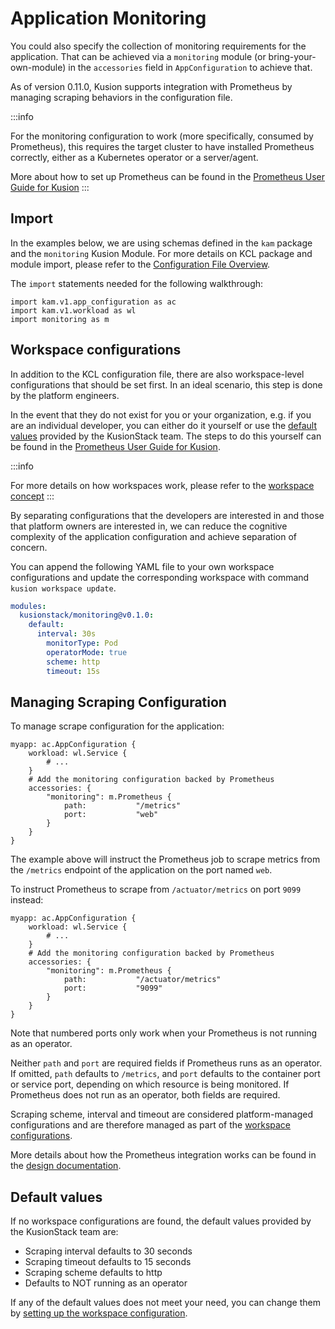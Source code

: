 # Application Monitoring

You could also specify the collection of monitoring requirements for the application. That can be achieved via a `monitoring` module (or bring-your-own-module) in the `accessories` field in `AppConfiguration` to achieve that.

As of version 0.11.0, Kusion supports integration with Prometheus by managing scraping behaviors in the configuration file.

:::info

For the monitoring configuration to work (more specifically, consumed by Prometheus), this requires the target cluster to have installed Prometheus correctly, either as a Kubernetes operator or a server/agent.

More about how to set up Prometheus can be found in the [Prometheus User Guide for Kusion](../user-guides/observability/prometheus)
:::

## Import

In the examples below, we are using schemas defined in the `kam` package and the `monitoring` Kusion Module. For more details on KCL package and module import, please refer to the [Configuration File Overview](overview).

The `import` statements needed for the following walkthrough:
```
import kam.v1.app_configuration as ac
import kam.v1.workload as wl
import monitoring as m
```

## Workspace configurations

In addition to the KCL configuration file, there are also workspace-level configurations that should be set first. In an ideal scenario, this step is done by the platform engineers. 

In the event that they do not exist for you or your organization, e.g. if you are an individual developer, you can either do it yourself or use the [default values](#default-values) provided by the KusionStack team. The steps to do this yourself can be found in the [Prometheus User Guide for Kusion](../user-guides/observability/prometheus#setting-up-workspace-configs).

:::info

For more details on how workspaces work, please refer to the [workspace concept](../3-concepts/4-workspace.md)
:::

By separating configurations that the developers are interested in and those that platform owners are interested in, we can reduce the cognitive complexity of the application configuration and achieve separation of concern.

You can append the following YAML file to your own workspace configurations and update the corresponding workspace with command `kusion workspace update`. 

```yaml
modules:
  kusionstack/monitoring@v0.1.0:
    default:
      interval: 30s
        monitorType: Pod
        operatorMode: true
        scheme: http
        timeout: 15s
```

## Managing Scraping Configuration
To manage scrape configuration for the application:
```
myapp: ac.AppConfiguration {
    workload: wl.Service {
        # ...
    }
    # Add the monitoring configuration backed by Prometheus
    accessories: {
        "monitoring": m.Prometheus {
            path:           "/metrics"
            port:           "web"
        }
    }
}
```

The example above will instruct the Prometheus job to scrape metrics from the `/metrics` endpoint of the application on the port named `web`.

To instruct Prometheus to scrape from `/actuator/metrics` on port `9099` instead:
```
myapp: ac.AppConfiguration {
    workload: wl.Service {
        # ...
    }
    # Add the monitoring configuration backed by Prometheus
    accessories: {
        "monitoring": m.Prometheus {
            path:           "/actuator/metrics"
            port:           "9099"
        }
    }
}
```

Note that numbered ports only work when your Prometheus is not running as an operator. 

Neither `path` and `port` are required fields if Prometheus runs as an operator. If omitted, `path` defaults to `/metrics`, and `port` defaults to the container port or service port, depending on which resource is being monitored. If Prometheus does not run as an operator, both fields are required.

Scraping scheme, interval and timeout are considered platform-managed configurations and are therefore managed as part of the [workspace configurations](../user-guides/observability/prometheus#setting-up-workspace-configs).

More details about how the Prometheus integration works can be found in the [design documentation](https://github.com/KusionStack/kusion/blob/main/docs/prometheus.md).

## Default values

If no workspace configurations are found, the default values provided by the KusionStack team are:
- Scraping interval defaults to 30 seconds
- Scraping timeout defaults to 15 seconds
- Scraping scheme defaults to http
- Defaults to NOT running as an operator

If any of the default values does not meet your need, you can change them by [setting up the workspace configuration](../user-guides/observability/prometheus#setting-up-workspace-configs).